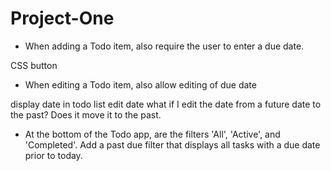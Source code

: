 # Project-One

- When adding a Todo item, also require the user to enter a due date.





CSS button

- When editing a Todo item, also allow editing of due date

display date in todo list
edit date
what if I edit the date from a future date to the past? Does it move it to the past. 

- At the bottom of the Todo app, are the filters 'All', 'Active', and 'Completed'.  Add a past due filter that displays all tasks with a due date prior to today.

